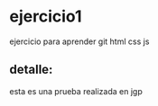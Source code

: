 # ejercicio1
ejercicio para aprender git html css js

## detalle: 
esta es una prueba realizada en jgp

